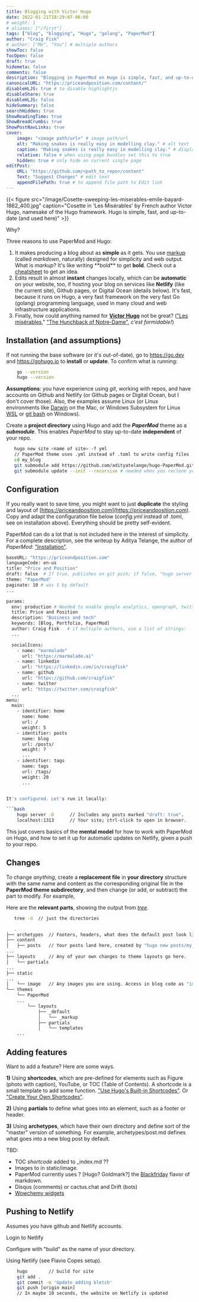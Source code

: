 ```yaml
---
title: Blogging with Victor Hugo
date: 2022-01-21T18:29:07-06:00
# weight: 1
# aliases: ["/first"]
tags: ["blog", "blogging", "Hugo", "golang", "PaperMod"]
author: "Craig Fisk"
# author: ["Me", "You"] # multiple authors
showToc: false
TocOpen: false
draft: true
hidemeta: false
comments: false
description: "Blogging in PaperMod on Hugo is simple, fast, and up-to-date (and used here)."
canonicalURL: "https://priceandposition.com/content/"
disableHLJS: true # to disable highlightjs
disableShare: true
disableHLJS: false
hideSummary: false
searchHidden: true
ShowReadingTime: true
ShowBreadCrumbs: true
ShowPostNavLinks: true
cover:
    image: "<image path/url>" # image path/url
    alt: "Making snakes is really easy in modelling clay." # alt text
    caption: "Making snakes is really easy in modelling clay." # display caption under cover
    relative: false # when using page bundles set this to true
    hidden: true # only hide on current single page
editPost:
    URL: "https://github.com/<path_to_repo>/content"
    Text: "Suggest Changes" # edit text
    appendFilePath: true # to append file path to Edit link
---
```


<!-- Photo by <a href="https://unsplash.com/@justinlim?utm_source=unsplash&utm_medium=referral&utm_content=creditCopyText">Justin Lim</a> on <a href="https://unsplash.com/s/photos/cartoon-of-caveman?utm_source=unsplash&utm_medium=referral&utm_content=creditCopyText">Unsplash</a> -->

<!-- {{< figure src="/image/justin-lim-tloFnD-7EpI-unsplash.jpg" caption="Blogging in PaperMod on the Hugo framework, named for 19th-century French author Victor Hugo, is simple, fast, and perfect for the web (and used here)" >}} -->

{{< figure src="/image/Cosette-sweeping-les-miserables-emile-bayard-1862_400.jpg" caption="Cosette in 'Les Misérables' by French author Victor Hugo, namesake of the Hugo framework. Hugo is simple, fast, and up-to-date (and used here)" >}}

Why?

Three reasons to use PaperMod and Hugo:

1. It makes producing a blog about as **simple** as it gets. You use [markup](https://en.wikipedia.org/wiki/Markdown) (called _markdown_, naturally) designed for simplicity and web output. What is _markup_? It's like writing \*\*bold\*\* to get **bold**. Check out a [cheatsheet](https://www.markdownguide.org/cheat-sheet/) to get an idea.
2. Edits result in almost **instant** changes locally, which can be **automatic** on your website, too, if hosting your blog on services like **Netlify** (like the current site), Github pages, or Digital Ocean (details below). It's fast, because it runs on Hugo, a very fast framework on the very fast Go (golang) programming language, used in many cloud and web infrastructure applications.
3. Finally, how could anything named for **[Victor Hugo](https://en.wikipedia.org/wiki/Victor_Hugo)** not be great? (["Les misérables](https://en.wikipedia.org/wiki/Les_Mis%C3%A9rables)," ["The Hunchback of Notre-Dame"](https://en.wikipedia.org/wiki/The_Hunchback_of_Notre-Dame), _c'est formidable!_)

## Installation (and assumptions)

If not running the base software (or it's out-of-date), go to https://go.dev and https://gohugo.io to **install** or **update**. To confirm what is running:

```bash
    go --version
    hugo --version
```

**Assumptions**: you have experience using _git_, working with repos, and have accounts on Github and Netlify (or Github pages or Digital Ocean, but I don't cover those). Also, the examples assume Linux (or Linux environments like [Darwin](<https://en.wikipedia.org/wiki/Darwin_(operating_system)>) on the Mac, or Windows Subsystem for Linux [WSL](https://en.wikipedia.org/wiki/Windows_Subsystem_for_Linux) or [git bash](https://www.stanleyulili.com/git/how-to-install-git-bash-on-windows/) on Windows).

Create a **project directory** using Hugo and add the **_PaperMod_** theme as a **_submodule_**. This enables _PaperMod_ to stay up-to-date **independent** of your repo.

```bash
   hugo new site <name of site> -f yml
   // PaperMod theme uses .yml instead of .toml to write config files
   cd my_blog
   git submodule add https://github.com/adityatelange/hugo-PaperMod.git themes/PaperMod --depth=1
   git submodule update --init --recursive # needed when you reclone your repo (submodules may not get cloned automatically)
```

## Configuration

If you really want to save time, you might want to just **duplicate** the styling and layout of [https://priceandposition.com](https://priceandposition.com). Copy and adapt the configuration file below (_config.yml_ instead of .toml, see on installation above). Everything should be pretty self-evident.

PaperMod can do a lot that is not included here in the interest of simplicity. For a complete description, see the writeup by Aditya Telange, the author of _PaperMod_: ["Installation"](https://adityatelange.github.io/hugo-PaperMod/posts/papermod/papermod-installation/).

````bash
baseURL: "https://priceandposition.com"
languageCode: en-us
title: "Price and Position"
draft: false  # If true, publishes on git push; if false, "hugo server -D" to see it.
theme: "PaperMod"
paginate: 10 # was 5 by default
...

params:
  env: production # Needed to enable google analytics, opengraph, twitter-cards, etc.
  title: Price and Position
  description: "Business and tech"
  keywords: [Blog, Portfolio, PaperMod]
  author: Craig Fisk   # if multiple authors, use a list of strings:
  ...

  socialIcons:
    - name: "marmalade"
      url: "https://marmalade.ai"
    - name: linkedin
      url: "https://linkedin.com/in/craigfisk"
    - name: github
      url: "https://github.com/craigfisk"
    - name: twitter
      url: "https://twitter.com/craigfisk"
  ...
menu:
  main:
    - identifier: home
      name: home
      url: /
      weight: 5
    - identifier: posts
      name: blog
      url: /posts/
      weight: 7
      ...
    - identifier: tags
      name: tags
      url: /tags/
      weight: 20
      ...


It's configured. Let's run it locally:

```bash
    hugo server -D      // Includes any posts marked "draft: true".
    localhost:1313      // Your site; ctrl-click to open in browser.

````

This just covers basics of the **mental model** for how to work with PaperMod on Hugo, and how to set it up for automatic updates on Netlify, given a push to your repo.

## Changes

To change _anything_, create a **replacement file** in **your directory** structure with the same name and content as the corresponding original file in the **PaperMod theme subdirectory**, and then change (or add, or subtract) the part to modify. For example,

Here are the **relevant parts**, showing the output from [_tree_](https://www.geeksforgeeks.org/tree-command-unixlinux/).

```bash
   tree -d  // just the directories

   .
├── archetypes  // Footers, headers, what does the default post look like, etc.
├── content
│   ├── posts   // Your posts land here, created by "hugo new posts/my_post.md"
...
├── layouts     // Any of your own changes to theme layouts go here.
│   └── partials
...
├── static
...
│   └── image   // Any images you are using. Access in blog code as "image/my_image"
└── themes
    └── PaperMod
    ...
        └── layouts
            ├── _default
            │   └── _markup
            ├── partials
            │   └── templates
    ...

```

## Adding features

Want to add a feature? Here are some ways.

**1)** Using **shortcodes**, which are pre-defined for elements such as Figure (photo with caption), YouTube, or TOC (Table of Contents). A shortcode is a small template to add some function. ["Use Hugo's Built-in Shortcodes"](https://gohugo.io/content-management/shortcodes/#use-hugos-built-in-shortcodes). Or ["Create Your Own Shortcodes"](https://gohugo.io/templates/shortcode-templates/).

**2)** Using **partials** to define what goes into an element, such as a footer or header.

**3)** Using **archetypes**, which have their own directory and define sort of the "master" version of something. For example, archetypes/post.md defines what goes into a new blog post by default.

TBD:

- TOC _shortcode_ added to \_index.md ??
- Images to in static/image.
- PaperMod currently uses ? [Hugo? Goldmark?] the [Blackfriday](https://github.com/russross/blackfriday) flavor of markdown.
- Disqus (comments) or cactus.chat and Drift (bots)
- [Wowchemy widgets](https://wowchemy.com/docs/getting-started/get-started/)

## Pushing to Netlify

Assumes you have github and Netlify accounts.

Login to Netlify

Configure with "build" as the name of your directory.

Using Netlify (see Flavio Copes setup).

```bash
    hugo        // build for site
    git add .
    git commit -m 'Update adding bletch'
    git push [origin main]
    // In maybe 10 seconds, the website on Netlify is updated
```
